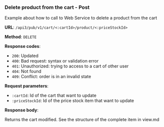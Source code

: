 ### Delete product from the cart - Post

Example about how to call to Web Service to delete a product from the cart

**URL**: `/api3/pub/v1/cart/<:cartId>/product/<:priceStockId>`

**Method**: `DELETE`

**Response codes**:
* `200`: Updated
* `400`: Bad request: syntax or validation error
* `401`: Unauthorized: trying to access to a cart of other user
* `404`: Not found
* `409`: Conflict: order is in an invalid state

**Request parameters**:
* `:cartId`: Id of the cart that want to update
* `:priceStockId`: Id of the price stock item that want to update

**Response body**:

Returns the cart modified. See the structure of the complete item in view.md 


